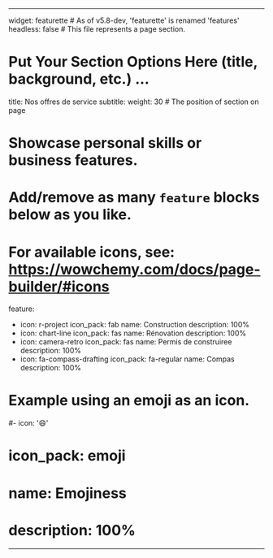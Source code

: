 &nbsp; &nbsp; &nbsp; &nbsp; &nbsp;

---
widget: featurette # As of v5.8-dev, 'featurette' is renamed 'features'
headless: false  # This file represents a page section.

# Put Your Section Options Here (title, background, etc.) ...
title: Nos offres de service
subtitle:
weight: 30 # The position of section on page

# Showcase personal skills or business features.
# Add/remove as many `feature` blocks below as you like.
# For available icons, see: https://wowchemy.com/docs/page-builder/#icons
feature:
  - icon: r-project
    icon_pack: fab
    name: Construction
    description: 100%
  - icon: chart-line
    icon_pack: fas
    name: Rénovation
    description: 100%
  - icon: camera-retro
    icon_pack: fas
    name: Permis de construiree
    description: 100%
  - icon: fa-compass-drafting
    icon_pack: fa-regular
    name: Compas
    description: 100%


  # Example using an emoji as an icon.
  #- icon: '😄'
  #  icon_pack: emoji
  #  name: Emojiness
  #  description: 100%
---
